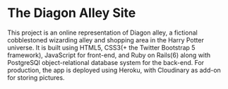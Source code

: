 # The Diagon Alley Site

This project is an online representation of Diagon alley, a fictional cobblestoned wizarding alley and shopping area in the Harry Potter universe. It is built using HTML5, CSS3(+ the Twitter Bootstrap 5 framework), JavaScript for front-end, and Ruby on Rails(6) along with PostgreSQl object-relational database system for the back-end. 
For production, the app is deployed using Heroku, with Cloudinary as add-on for storing pictures.


